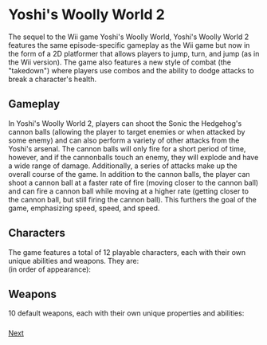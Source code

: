 # Yoshi's Woolly World 2

The sequel to the Wii game Yoshi's Woolly World, Yoshi's Woolly World 2 features the same episode-specific gameplay as the Wii game but now in the form of a 2D platformer that allows players to jump, turn, and jump (as in the Wii version). The game also features a new style of combat (the "takedown") where players use combos and the ability to dodge attacks to break a character's health.  
  

## Gameplay

In Yoshi's Woolly World 2, players can shoot the Sonic the Hedgehog's cannon balls (allowing the player to target enemies or when attacked by some enemy) and can also perform a variety of other attacks from the Yoshi's arsenal. The cannon balls will only fire for a short period of time, however, and if the cannonballs touch an enemy, they will explode and have a wide range of damage. Additionally, a series of attacks make up the overall course of the game. In addition to the cannon balls, the player can shoot a cannon ball at a faster rate of fire (moving closer to the cannon ball) and can fire a cannon ball while moving at a higher rate (getting closer to the cannon ball, but still firing the cannon ball). This furthers the goal of the game, emphasizing speed, speed, and speed.   
  

## Characters

The game features a total of 12 playable characters, each with their own unique abilities and weapons. They are:  
   (in order of appearance):            
   

###      

###     

###     

###     

###    

###    

###   

###   

## Weapons

10 default weapons, each with their own unique properties and abilities:        
     

###
[Next](314.md)